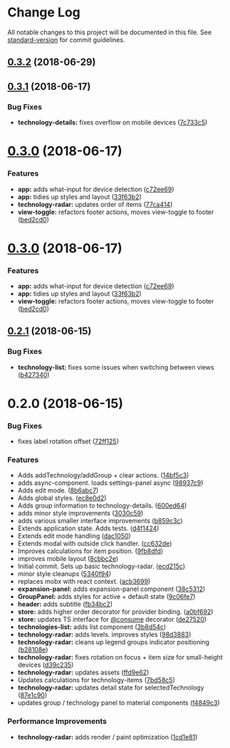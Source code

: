 # Change Log

All notable changes to this project will be documented in this file. See [standard-version](https://github.com/conventional-changelog/standard-version) for commit guidelines.

<a name="0.3.2"></a>
## [0.3.2](https://github.com/chunksnbits/com-chunksnbits-technology-radar/compare/v0.3.1...v0.3.2) (2018-06-29)



<a name="0.3.1"></a>
## [0.3.1](https://github.com/chunksnbits/com-chunksnbits-technology-radar/compare/v0.3.0...v0.3.1) (2018-06-17)


### Bug Fixes

* **technology-details:** fixes overflow on mobile devices ([7c733c5](https://github.com/chunksnbits/com-chunksnbits-technology-radar/commit/7c733c5))



<a name="0.3.0"></a>
# [0.3.0](https://github.com/chunksnbits/com-chunksnbits-technology-radar/compare/v0.2.1...v0.3.0) (2018-06-17)


### Features

* **app:** adds what-input for device detection ([c72ee69](https://github.com/chunksnbits/com-chunksnbits-technology-radar/commit/c72ee69))
* **app:** tidies up styles and layout ([33f63b2](https://github.com/chunksnbits/com-chunksnbits-technology-radar/commit/33f63b2))
* **technology-radar:** updates order of items ([77ca414](https://github.com/chunksnbits/com-chunksnbits-technology-radar/commit/77ca414))
* **view-toggle:** refactors footer actions, moves view-toggle to footer ([bed2cd0](https://github.com/chunksnbits/com-chunksnbits-technology-radar/commit/bed2cd0))



<a name="0.3.0"></a>
# [0.3.0](https://github.com/chunksnbits/com-chunksnbits-technology-radar/compare/v0.2.1...v0.3.0) (2018-06-17)


### Features

* **app:** adds what-input for device detection ([c72ee69](https://github.com/chunksnbits/com-chunksnbits-technology-radar/commit/c72ee69))
* **app:** tidies up styles and layout ([33f63b2](https://github.com/chunksnbits/com-chunksnbits-technology-radar/commit/33f63b2))
* **view-toggle:** refactors footer actions, moves view-toggle to footer ([bed2cd0](https://github.com/chunksnbits/com-chunksnbits-technology-radar/commit/bed2cd0))



<a name="0.2.1"></a>
## [0.2.1](https://github.com/chunksnbits/com-chunksnbits-technology-radar/compare/v0.2.0...v0.2.1) (2018-06-15)


### Bug Fixes

* **technology-list:** fixes some issues when switching between views ([b427340](https://github.com/chunksnbits/com-chunksnbits-technology-radar/commit/b427340))



<a name="0.2.0"></a>
# 0.2.0 (2018-06-15)


### Bug Fixes

* fixes label rotation offset ([72ff125](https://github.com/chunksnbits/com-chunksnbits-technology-radar/commit/72ff125))


### Features

* Adds addTechnology/addGroup + clear actions. ([14bf5c3](https://github.com/chunksnbits/com-chunksnbits-technology-radar/commit/14bf5c3))
* adds async-component. loads settings-panel async ([98937c9](https://github.com/chunksnbits/com-chunksnbits-technology-radar/commit/98937c9))
* Adds edit mode. ([8b6abc7](https://github.com/chunksnbits/com-chunksnbits-technology-radar/commit/8b6abc7))
* Adds global styles. ([ec8e0d2](https://github.com/chunksnbits/com-chunksnbits-technology-radar/commit/ec8e0d2))
* Adds group information to technology-details. ([600ed64](https://github.com/chunksnbits/com-chunksnbits-technology-radar/commit/600ed64))
* adds minor style improvements ([3030c59](https://github.com/chunksnbits/com-chunksnbits-technology-radar/commit/3030c59))
* adds various smaller interface improvements ([b859c3c](https://github.com/chunksnbits/com-chunksnbits-technology-radar/commit/b859c3c))
* Extends application state. Adds tests. ([d4f1424](https://github.com/chunksnbits/com-chunksnbits-technology-radar/commit/d4f1424))
* Extends edit mode handling ([dac1050](https://github.com/chunksnbits/com-chunksnbits-technology-radar/commit/dac1050))
* Extends modal with outside click handler. ([cc632de](https://github.com/chunksnbits/com-chunksnbits-technology-radar/commit/cc632de))
* Improves calculations for item position. ([9fb8dfd](https://github.com/chunksnbits/com-chunksnbits-technology-radar/commit/9fb8dfd))
* improves mobile layout ([8cbbc2e](https://github.com/chunksnbits/com-chunksnbits-technology-radar/commit/8cbbc2e))
* Initial commit. Sets up basic technology-radar. ([ecd215c](https://github.com/chunksnbits/com-chunksnbits-technology-radar/commit/ecd215c))
* minor style cleanups ([5340f94](https://github.com/chunksnbits/com-chunksnbits-technology-radar/commit/5340f94))
* replaces mobx with react context. ([acb3699](https://github.com/chunksnbits/com-chunksnbits-technology-radar/commit/acb3699))
* **expansion-panel:** adds expansion-panel component ([38c5312](https://github.com/chunksnbits/com-chunksnbits-technology-radar/commit/38c5312))
* **GroupPanel:** adds styles for active + default state ([9c06fe7](https://github.com/chunksnbits/com-chunksnbits-technology-radar/commit/9c06fe7))
* **header:** adds subtitle ([fb34bc2](https://github.com/chunksnbits/com-chunksnbits-technology-radar/commit/fb34bc2))
* **store:** adds higher order decorator for provider binding. ([a0bf692](https://github.com/chunksnbits/com-chunksnbits-technology-radar/commit/a0bf692))
* **store:** updates TS interface for [@consume](https://github.com/consume) decorator ([de27520](https://github.com/chunksnbits/com-chunksnbits-technology-radar/commit/de27520))
* **technologies-list:** adds list component ([3b8d54c](https://github.com/chunksnbits/com-chunksnbits-technology-radar/commit/3b8d54c))
* **technology-radar:** adds levels. improves styles ([98d3883](https://github.com/chunksnbits/com-chunksnbits-technology-radar/commit/98d3883))
* **technology-radar:** cleans up legend groups indicator positioning ([b28108e](https://github.com/chunksnbits/com-chunksnbits-technology-radar/commit/b28108e))
* **technology-radar:** fixes rotation on focus + item size for small-height devices ([d39c235](https://github.com/chunksnbits/com-chunksnbits-technology-radar/commit/d39c235))
* **technology-radar:** updates assets ([ffd9e62](https://github.com/chunksnbits/com-chunksnbits-technology-radar/commit/ffd9e62))
* Updates calculations for technology-items ([7bd58c5](https://github.com/chunksnbits/com-chunksnbits-technology-radar/commit/7bd58c5))
* **technology-radar:** updates detail state for selectedTechnology ([87e1c90](https://github.com/chunksnbits/com-chunksnbits-technology-radar/commit/87e1c90))
* updates group / technology panel to material components ([f4849c3](https://github.com/chunksnbits/com-chunksnbits-technology-radar/commit/f4849c3))


### Performance Improvements

* **technology-radar:** adds render / paint optimization ([1cd1e81](https://github.com/chunksnbits/com-chunksnbits-technology-radar/commit/1cd1e81))
